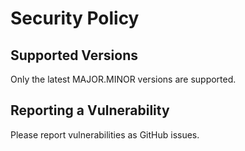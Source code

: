 # Security Policy

## Supported Versions

Only the latest MAJOR.MINOR versions are supported.

## Reporting a Vulnerability

Please report vulnerabilities as GitHub issues.
